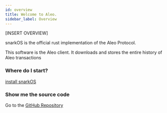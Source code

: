 ```yaml
---
id: overview
title: Welcome to Aleo.
sidebar_label: Overview
---
```


[INSERT OVERVIEW]

snarkOS is the official rust implementation of the Aleo Protocol.

This software is the Aleo client. It downloads and stores the entire history of Aleo transactions

### Where do I start?
[install snarkOS](01_installation.md)

### Show me the source code
Go to the [GitHub Repository](https://github.com/AleoHQ/snarkOS)
